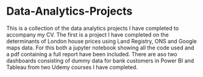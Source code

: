 # Data-Analytics-Projects
This is a collection of the data analytics projects I have completed to accompany my CV.
The first is a project I have completed on the determinants of London house prices using Land Registry, ONS and Google maps data. For this both a jupyter notebook showing all the code used and a pdf containing a full report have been included.
There are aso two dashboards consisting of dummy data for bank customers in Power BI and Tableau from two Udemy courses I have completed.
